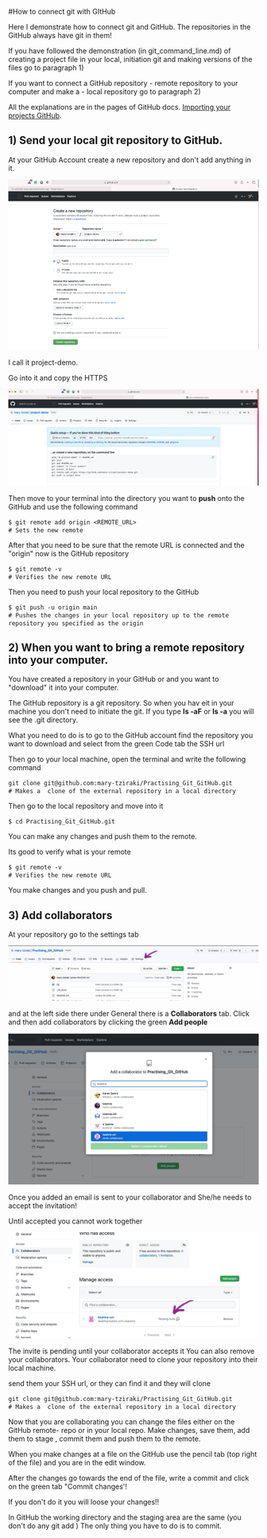 #How to connect git with GItHub

Here I demonstrate how to connect git and GitHub.
The repositories in the GitHub always have git in them!

If you have followed the demonstration (in git_command_line.md) of creating a project file in your local, initiation git and making versions of the files go to paragraph 1)

If you want to connect a GitHub repository - remote repository to your computer and make a - local repository go to paragraph 2)

All the explanations are in the pages of GitHub docs.
[Importing your projects GitHub](https://docs.github.com/en/get-started/importing-your-projects-to-github/importing-source-code-to-github/).


## 1) Send  your local git repository to GitHub.

At your GitHub Account create a new repository and don't add anything in it. 

![create gitHb repo](./fig/demo_git-to_github_1.jpg)

I call it project-demo.

Go into it and copy the HTTPS

![create gitHb repo](./fig/demo_git-to_github_2.jpg)

Then move to your terminal into the directory you want to **push** onto the GitHub and use the following command 

 ```
 $ git remote add origin <REMOTE_URL>
# Sets the new remote
```
After that you need to be sure that the remote URL is connected  and the "origin" now is the GitHub repository 
```
$ git remote -v
# Verifies the new remote URL
```

Then  you need to push your local repository to the GitHub

```
$ git push -u origin main
# Pushes the changes in your local repository up to the remote repository you specified as the origin
```


## 2) When you want to bring a remote repository into your computer.

You have created a repository in your GitHub or and you want to "download" it into your computer.

The GitHub repository is a git repository. So when  you hav eit in your machine you don't need to initiate the git.
If you type **ls -aF** or **ls -a** you will see the .git directory.

What you need to do is to go to the GitHub account find the repository you want to download and select from the green Code tab the SSH url

Then go to your local machine, open the terminal and write the following command 

```
git clone git@github.com:mary-tziraki/Practising_Git_GitHub.git 
# Makes a  clone of the external repository in a local directory
```
Then go to the local repository and move into it 

```
$ cd Practising_Git_GitHub.git
```

You can make any changes and push them to the remote.

Its good to verify what is your remote 

```
$ git remote -v
# Verifies the new remote URL
```

You make changes and you push and pull.


## 3) Add collaborators 

At your repository go to the settings tab 

![setings](./fig/demo_git-to_github_5.jpg)

and at the left side there under General there is a **Collaborators** tab. Click and then add collaborators by clicking the green **Add people**

![add collaborator](./fig/demo_git-to_github_6.jpg)

Once you added an email is sent to your collaborator and She/he needs to accept the invitation!

Until accepted you cannot work together

![add collaborator](./fig/demo_git-to_github_7.jpg)

The invite is pending until your collaborator accepts it 
You can also remove your collaborators.
Your collaborator need to clone your repository into their local machine.

send them your SSH url, or they can find it and they will clone 
```
git clone git@github.com:mary-tziraki/Practising_Git_GitHub.git 
# Makes a  clone of the external repository in a local directory
```

Now that you are collaborating you can change the files either on the GitHub remote- repo or in your local repo. Make changes, save them, add them to stage , commit them and push them to the remote.

When you make changes at a  file on the GitHub use the pencil tab (top right of the file) and you are in the edit window. 

After the changes go towards the end of the file, write a commit and click on the green tab "Commit changes'!

If you don't do it you will loose your changes!!

In GitHub the working directory and the staging area are the same (you don't do any git add ) The only thing you have to do is to commit. 